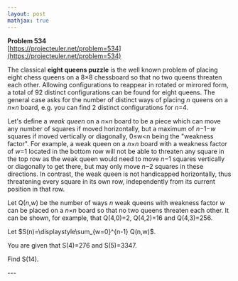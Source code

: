 ```yaml
---
layout: post
mathjax: true
---
```

**Problem 534**  
[https://projecteuler.net/problem=534](https://projecteuler.net/problem=534)

<p>The classical <b>eight queens puzzle</b> is the well known problem of placing eight chess queens on a 8×8 chessboard so that no two queens threaten each other. Allowing configurations to reappear in rotated or mirrored form, a total of 92 distinct configurations can be found for eight queens. The general case asks for the number of distinct ways of placing <var>n</var> queens on a <var>n</var>×<var>n</var> board, e.g. you can find 2 distinct configurations for <var>n</var>=4.</p>

<p>Let's define a <i>weak queen</i> on a <var>n</var>×<var>n</var> board to be a piece which can move any number of squares if moved horizontally, but a maximum of <var>n</var>−1−<var>w</var> squares if moved vertically or diagonally, 0≤w&lt;n being the "weakness factor". For example, a weak queen on a <var>n</var>×<var>n</var> board with a weakness factor of <var>w</var>=1 located in the bottom row will not be able to threaten any square in the top row as the weak queen would need to move <var>n</var>−1 squares vertically or diagonally to get there, but may only move <var>n</var>−2 squares in these directions. In contrast, the weak queen is not handicapped horizontally, thus threatening every square in its own row, independently from its current position in that row.</p>

<p>Let Q(<var>n</var>,<var>w</var>) be the number of ways <var>n</var> weak queens with weakness factor <var>w</var> can be placed on a <var>n</var>×<var>n</var> board so that no two queens threaten each other. It can be shown, for example, that Q(4,0)=2, Q(4,2)=16 and Q(4,3)=256.</p>

<p>Let $S(n)=\displaystyle\sum_{w=0}^{n-1} Q(n,w)$.</p>

<p>You are given that S(4)=276 and S(5)=3347.</p>

<p>Find S(14).</p>
---

